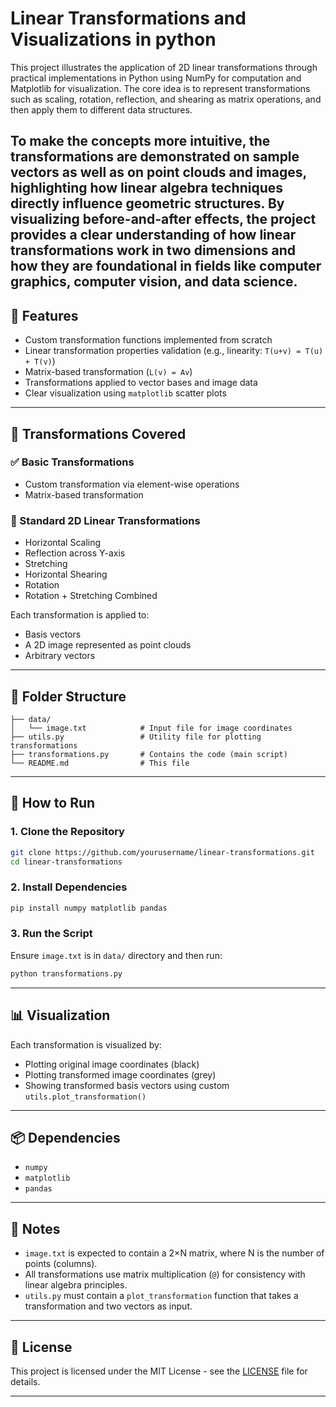 # Linear Transformations and Visualizations in python


This project illustrates the application of 2D linear transformations through practical implementations in Python using NumPy for computation and Matplotlib for visualization. The core idea is to represent transformations such as scaling, rotation, reflection, and shearing as matrix operations, and then apply them to different data structures.

To make the concepts more intuitive, the transformations are demonstrated on sample vectors as well as on point clouds and images, highlighting how linear algebra techniques directly influence geometric structures. By visualizing before-and-after effects, the project provides a clear understanding of how linear transformations work in two dimensions and how they are foundational in fields like computer graphics, computer vision, and data science.
---

## 📌 Features

* Custom transformation functions implemented from scratch
* Linear transformation properties validation (e.g., linearity: `T(u+v) = T(u) + T(v)`)
* Matrix-based transformation (`L(v) = Av`)
* Transformations applied to vector bases and image data
* Clear visualization using `matplotlib` scatter plots

---

## 🧠 Transformations Covered

### ✅ Basic Transformations

* Custom transformation via element-wise operations
* Matrix-based transformation

### 🔄 Standard 2D Linear Transformations

* Horizontal Scaling
* Reflection across Y-axis
* Stretching
* Horizontal Shearing
* Rotation
* Rotation + Stretching Combined

Each transformation is applied to:

* Basis vectors
* A 2D image represented as point clouds
* Arbitrary vectors

---

## 📁 Folder Structure

```
├── data/
│   └── image.txt            # Input file for image coordinates
├── utils.py                 # Utility file for plotting transformations
├── transformations.py       # Contains the code (main script)
└── README.md                # This file
```

---

## 🚀 How to Run

### 1. Clone the Repository

```bash
git clone https://github.com/yourusername/linear-transformations.git
cd linear-transformations
```

### 2. Install Dependencies

```bash
pip install numpy matplotlib pandas
```

### 3. Run the Script

Ensure `image.txt` is in `data/` directory and then run:

```bash
python transformations.py
```

---

## 📊 Visualization

Each transformation is visualized by:

* Plotting original image coordinates (black)
* Plotting transformed image coordinates (grey)
* Showing transformed basis vectors using custom `utils.plot_transformation()`

---

## 📦 Dependencies

* `numpy`
* `matplotlib`
* `pandas`

---

## 📎 Notes

* `image.txt` is expected to contain a 2×N matrix, where N is the number of points (columns).
* All transformations use matrix multiplication (`@`) for consistency with linear algebra principles.
* `utils.py` must contain a `plot_transformation` function that takes a transformation and two vectors as input.

---

## 📄 License

This project is licensed under the MIT License - see the [LICENSE](LICENSE) file for details.

---
